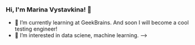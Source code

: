 ### Hi, I'm Marina Vystavkina! 👋

- 🌱 I’m currently learning at GeekBrains. And soon I will become a cool testing engineer!
- 👀 I’m interested in data sciene, machine learning.
-->
